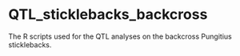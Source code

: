 # QTL_sticklebacks_backcross
The R scripts used for the QTL analyses on the backcross Pungitius sticklebacks. 
